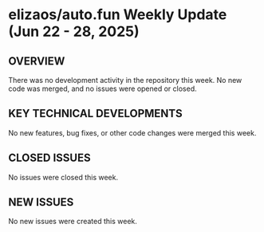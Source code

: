 # elizaos/auto.fun Weekly Update (Jun 22 - 28, 2025)

## OVERVIEW
There was no development activity in the repository this week. No new code was merged, and no issues were opened or closed.

## KEY TECHNICAL DEVELOPMENTS
No new features, bug fixes, or other code changes were merged this week.

## CLOSED ISSUES
No issues were closed this week.

## NEW ISSUES
No new issues were created this week.
